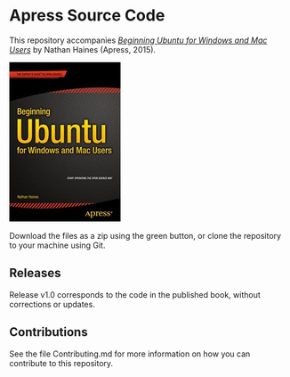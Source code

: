 # Apress Source Code

This repository accompanies [*Beginning Ubuntu for Windows and Mac Users*](http://www.apress.com/9781484206096) by Nathan Haines (Apress, 2015).

![Cover image](9781484206096.jpg)

Download the files as a zip using the green button, or clone the repository to your machine using Git.

## Releases

Release v1.0 corresponds to the code in the published book, without corrections or updates.

## Contributions

See the file Contributing.md for more information on how you can contribute to this repository.
